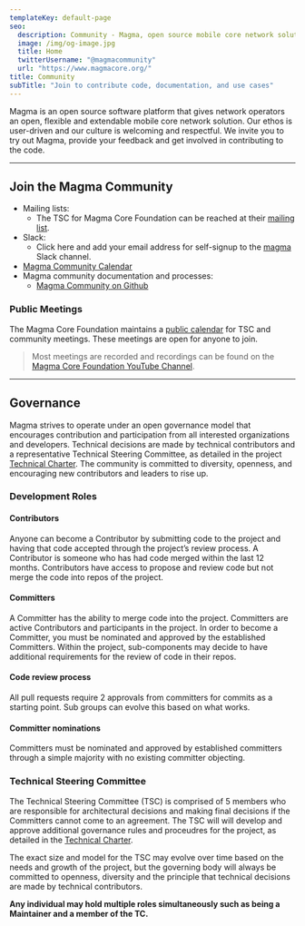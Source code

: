 ```yaml
---
templateKey: default-page
seo:
  description: Community - Magma, open source mobile core network solution
  image: /img/og-image.jpg
  title: Home
  twitterUsername: "@magmacommunity"
  url: "https://www.magmacore.org/"
title: Community
subTitle: "Join to contribute code, documentation, and use cases"
---
```


Magma is an open source software platform that gives network operators an open, flexible and extendable mobile core network solution. Our ethos is user-driven and our culture is welcoming and respectful. We invite you to try out Magma, provide your feedback and get involved in contributing to the code.

---

## Join the Magma Community

- Mailing lists:
  - The TSC for Magma Core Foundation can be reached at their [mailing list](https://lists.magmacore.org/g/magma-tsc).
- Slack:
  - Click here and add your email address for self-signup to the [magma](https://join.slack.com/t/magmacore/shared_invite/zt-g76zkofr-g6~jYiS3KRzC9qhAISUC2A) Slack channel.
- [Magma Community Calendar](https://calendar.google.com/calendar/u/0/embed?src=c_gbiu1t7a67ika1th2smldeh19s@group.calendar.google.com&ctz=America/Chicago)
- Magma community documentation and processes:
  - [Magma Community on Github](https://github.com/magma/community)

### Public Meetings

The Magma Core Foundation maintains a [public calendar](https://calendar.google.com/calendar/embed?src=c_gbiu1t7a67ika1th2smldeh19s%40group.calendar.google.com&ctz=America%2FChicago) for TSC and community meetings. These meetings are open for anyone to join.

> Most meetings are recorded and recordings can be found on the [Magma Core Foundation YouTube Channel](https://www.youtube.com/channel/UCXOjPjjgXplvnF6YVHSGNeA).

---

## <div id="governance"></div> Governance

Magma strives to operate under an open governance model that encourages contribution and participation from all interested organizations and developers. Technical decisions are made by technical contributors and a representative Technical Steering Committee, as detailed in the project [Technical Charter](https://github.com/magma/tsc/blob/main/CHARTER.md). The community is committed to diversity, openness, and encouraging new contributors and leaders to rise up.

### Development Roles

#### Contributors

Anyone can become a Contributor by submitting code to the project and having that code accepted through the project’s review process. A Contributor is someone who has had code merged within the last 12 months. Contributors have access to propose and review code but not merge the code into repos of the project.

#### Committers

A Committer has the ability to merge code into the project. Committers are active Contributors and participants in the project. In order to become a Committer, you must be nominated and approved by the established Committers. Within the project, sub-components may decide to have additional requirements for the review of code in their repos.

#### Code review process

All pull requests require 2 approvals from committers for commits as a starting point. Sub groups can evolve this based on what works.

#### Committer nominations

Committers must be nominated and approved by established committers through a simple majority with no existing committer objecting.

### Technical Steering Committee

The Technical Steering Committee (TSC) is comprised of 5 members who are responsible for architectural decisions and making final decisions if the Committers cannot come to an agreement. The TSC will will develop and approve additional governance rules and proceudres for the project, as detailed in the [Technical Charter](https://github.com/magma/tsc/blob/main/CHARTER.md).

The exact size and model for the TSC may evolve over time based on the needs and growth of the project, but the governing body will always be committed to openness, diversity and the principle that technical decisions are made by technical contributors.

**Any individual may hold multiple roles simultaneously such as being a Maintainer and a member of the TC.**
